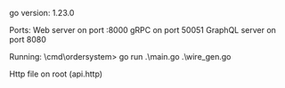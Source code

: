 go version: 1.23.0

Ports:
Web server on port :8000
gRPC on port 50051
GraphQL server on port 8080

Running:
\cmd\ordersystem> go run .\main.go .\wire_gen.go

Http file on root (api.http)